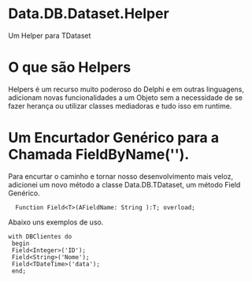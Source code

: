 # Data.DB.Dataset.Helper
Um Helper para TDataset

# O que são Helpers
Helpers é um recurso muito poderoso do Delphi e em outras linguagens, adicionam novas funcionalidades a um Objeto sem a necessidade de se fazer herança ou utilizar classes mediadoras e tudo isso em runtime.

# Um Encurtador Genérico para a Chamada FieldByName('').
 Para encurtar o caminho e tornar nosso desenvolvimento mais veloz, adicionei um novo método a classe Data.DB.TDataset, um método Field<T> Genérico.

 ```Delphi
   Function Field<T>(AFieldName: String ):T; overload;
  ```
Abaixo uns exemplos de uso.
```
with DBClientes do
 begin
 Field<Integer>('ID');
 Field<String>('Nome');
 Field<TDateTime>('data');
 end;
```
